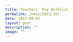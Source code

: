 ```yaml
---
title: Teachers' Day Wishlist
permalink: /news/2023/16/
date: 2023-09-01
layout: post
description: ""
image: ""
---
```

